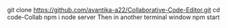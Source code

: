 git clone https://github.com/avantika-a22/Collaborative-Code-Editor.git
cd code-Collab
npm i
node server
Then in another terminal window npm start
